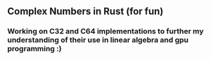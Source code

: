 ## Complex Numbers in Rust (for fun) 

### Working on C32 and C64 implementations to further my understanding of their use in linear algebra and gpu programming :) 
